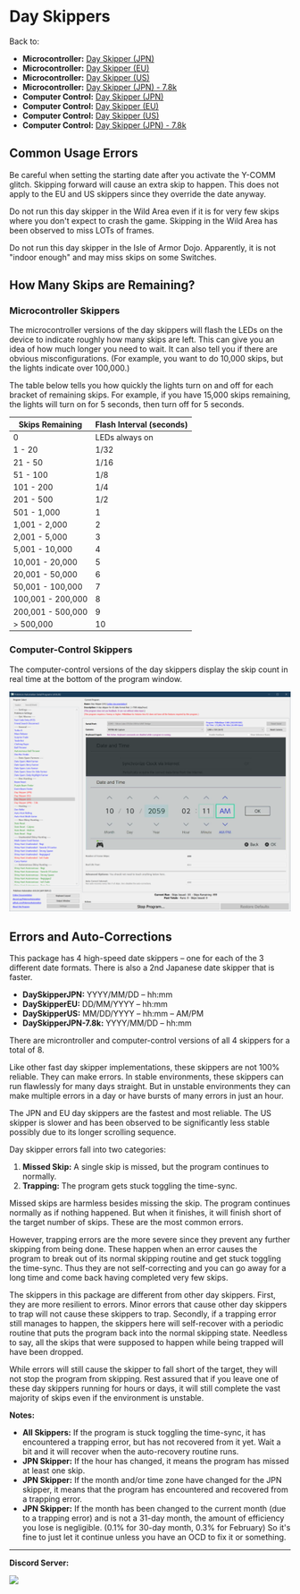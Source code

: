 # Day Skippers

Back to:
- **Microcontroller:** [Day Skipper (JPN)](https://github.com/PokemonAutomation/Microcontroller/blob/master/Wiki/Programs/PokemonSwSh/DaySkipperJPN.md)
- **Microcontroller:** [Day Skipper (EU)](https://github.com/PokemonAutomation/Microcontroller/blob/master/Wiki/Programs/PokemonSwSh/DaySkipperEU.md)
- **Microcontroller:** [Day Skipper (US)](https://github.com/PokemonAutomation/Microcontroller/blob/master/Wiki/Programs/PokemonSwSh/DaySkipperUS.md)
- **Microcontroller:** [Day Skipper (JPN) - 7.8k](https://github.com/PokemonAutomation/Microcontroller/blob/master/Wiki/Programs/PokemonSwSh/DaySkipperJPN-7.8k.md)
- **Computer Control:** [Day Skipper (JPN)](https://github.com/PokemonAutomation/ComputerControl/blob/master/Wiki/Programs/PokemonSwSh/DaySkipperJPN.md)
- **Computer Control:** [Day Skipper (EU)](https://github.com/PokemonAutomation/ComputerControl/blob/master/Wiki/Programs/PokemonSwSh/DaySkipperEU.md)
- **Computer Control:** [Day Skipper (US)](https://github.com/PokemonAutomation/ComputerControl/blob/master/Wiki/Programs/PokemonSwSh/DaySkipperUS.md)
- **Computer Control:** [Day Skipper (JPN) - 7.8k](https://github.com/PokemonAutomation/ComputerControl/blob/master/Wiki/Programs/PokemonSwSh/DaySkipperJPN-7.8k.md)

## Common Usage Errors

Be careful when setting the starting date after you activate the Y-COMM glitch. Skipping forward will cause an extra skip to happen. This does not apply to the EU and US skippers since they override the date anyway.

Do not run this day skipper in the Wild Area even if it is for very few skips where you don't expect to crash the game. Skipping in the Wild Area has been observed to miss LOTs of frames.

Do not run this day skipper in the Isle of Armor Dojo. Apparently, it is not "indoor enough" and may miss skips on some Switches.

## How Many Skips are Remaining?

### Microcontroller Skippers

The microcontroller versions of the day skippers will flash the LEDs on the device to indicate roughly how many skips are left. This can give you an idea of how much longer you need to wait. It can also tell you if there are obvious misconfigurations. (For example, you want to do 10,000 skips, but the lights indicate over 100,000.)

The table below tells you how quickly the lights turn on and off for each bracket of remaining skips. For example, if you have 15,000 skips remaining, the lights will turn on for 5 seconds, then turn off for 5 seconds.

| **Skips Remaining** | **Flash Interval (seconds)** |
| --- | --- |
| 0 | LEDs always on |
| 1 - 20 | 1/32 |
| 21 - 50 | 1/16 |
| 51 - 100 | 1/8 |
| 101 - 200 | 1/4 |
| 201 - 500 | 1/2 |
| 501 - 1,000 | 1 |
| 1,001 - 2,000 | 2 |
| 2,001 - 5,000 | 3 |
| 5,001 - 10,000 | 4 |
| 10,001 - 20,000 | 5 |
| 20,001 - 50,000 | 6 |
| 50,001 - 100,000 | 7 |
| 100,001 - 200,000 | 8 |
| 200,001 - 500,000 | 9 |
| > 500,000 | 10 |

### Computer-Control Skippers

The computer-control versions of the day skippers display the skip count in real time at the bottom of the program window.

<img src="images/DaySkippers-0.png">

## Errors and Auto-Corrections

This package has 4 high-speed date skippers – one for each of the 3 different date formats. There is also a 2nd Japanese date skipper that is faster.
- **DaySkipperJPN:** YYYY/MM/DD – hh:mm
- **DaySkipperEU:** DD/MM/YYYY – hh:mm
- **DaySkipperUS:** MM/DD/YYYY – hh:mm – AM/PM
- **DaySkipperJPN-7.8k:** YYYY/MM/DD – hh:mm

There are microntroller and computer-control versions of all 4 skippers for a total of 8.

Like other fast day skipper implementations, these skippers are not 100% reliable. They can make errors. In stable environments, these skippers can run flawlessly for many days straight. But in unstable environments they can make multiple errors in a day or have bursts of many errors in just an hour.

The JPN and EU day skippers are the fastest and most reliable. The US skipper is slower and has been observed to be significantly less stable possibly due to its longer scrolling sequence.

Day skipper errors fall into two categories:
1. **Missed Skip:** A single skip is missed, but the program continues to normally.
2. **Trapping:** The program gets stuck toggling the time-sync.

Missed skips are harmless besides missing the skip. The program continues normally as if nothing happened. But when it finishes, it will finish short of the target number of skips. These are the most common errors.

However, trapping errors are the more severe since they prevent any further skipping from being done. These happen when an error causes the program to break out of its normal skipping routine and get stuck toggling the time-sync. Thus they are not self-correcting and you can go away for a long time and come back having completed very few skips.

The skippers in this package are different from other day skippers. First, they are more resilient to errors. Minor errors that cause other day skippers to trap will not cause these skippers to trap. Secondly, if a trapping error still manages to happen, the skippers here will self-recover with a periodic routine that puts the program back into the normal skipping state. Needless to say, all the skips that were supposed to happen while being trapped will have been dropped.

While errors will still cause the skipper to fall short of the target, they will not stop the program from skipping. Rest assured that if you leave one of these day skippers running for hours or days, it will still complete the vast majority of skips even if the environment is unstable.

**Notes:**
- **All Skippers:** If the program is stuck toggling the time-sync, it has encountered a trapping error, but has not recovered from it yet. Wait a bit and it will recover when the auto-recovery routine runs.
- **JPN Skipper:** If the hour has changed, it means the program has missed at least one skip.
- **JPN Skipper:** If the month and/or time zone have changed for the JPN skipper, it means that the program has encountered and recovered from a trapping error.
- **JPN Skipper:** If the month has been changed to the current month (due to a trapping error) and is not a 31-day month, the amount of efficiency you lose is negligible. (0.1% for 30-day month, 0.3% for February) So it's fine to just let it continue unless you have an OCD to fix it or something.


<hr>

**Discord Server:** 

[<img src="https://canary.discordapp.com/api/guilds/695809740428673034/widget.png?style=banner2">](https://discord.gg/cQ4gWxN)



